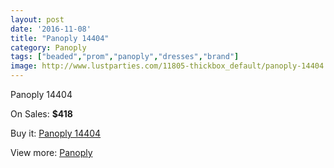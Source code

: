 ```yaml
---
layout: post
date: '2016-11-08'
title: "Panoply 14404"
category: Panoply
tags: ["beaded","prom","panoply","dresses","brand"]
image: http://www.lustparties.com/11805-thickbox_default/panoply-14404.jpg
---
```

Panoply 14404

On Sales: **$418**
<a href="https://www.lustparties.com/en/panoply/4268-panoply-14404.html"><amp-img layout="responsive" width="600" height="600" src="//www.lustparties.com/11805-thickbox_default/panoply-14404.jpg" alt="Panoply 14404 0" /></a>
<a href="https://www.lustparties.com/en/panoply/4268-panoply-14404.html"><amp-img layout="responsive" width="600" height="600" src="//www.lustparties.com/11806-thickbox_default/panoply-14404.jpg" alt="Panoply 14404 1" /></a>

Buy it: [Panoply 14404](https://www.lustparties.com/en/panoply/4268-panoply-14404.html "Panoply 14404")

View more: [Panoply](https://www.lustparties.com/en/21-panoply "Panoply")